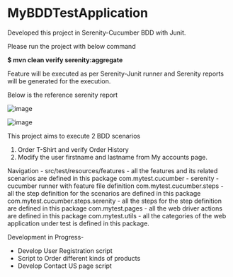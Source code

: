 # MyBDDTestApplication

Developed this project in Serenity-Cucumber BDD with Junit. 

Please run the project with below command

**$ mvn clean verify serenity:aggregate**

Feature will be executed as per Serenity-Junit runner and Serenity reports will be generated for the execution. 

Below is the reference serenity report

![image](https://user-images.githubusercontent.com/66834820/114323414-07136300-9b1d-11eb-9b78-dc7cf60971c1.png)

![image](https://user-images.githubusercontent.com/66834820/114323618-f2839a80-9b1d-11eb-82de-0d1c475f2ac6.png)

This project aims to execute 2 BDD scenarios 
1. Order T-Shirt and verify Order History
2. Modify the user firstname and lastname from My accounts page.

Navigation -
src/test/resources/features - all the features and its related scenarios are defined in this package
com.mytest.cucumber - serenity - cucumber runner with feature file definition
com.mytest.cucumber.steps - all the step definition for the scenarios are defined in this package
com.mytest.cucumber.steps.serenity - all the steps for the step definition are defined in this package
com.mytest.pages - all the web driver actions are defined in this package
com.mytest.utils - all the categories of the web application under test is defined in this package.

Development in Progress-
- Develop User Registration  script
- Script to Order different kinds of products
- Develop Contact US page script


